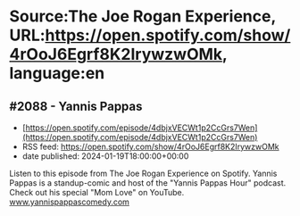 # Source:The Joe Rogan Experience, URL:https://open.spotify.com/show/4rOoJ6Egrf8K2IrywzwOMk, language:en

## #2088 - Yannis Pappas
 - [https://open.spotify.com/episode/4dbjxVECWt1p2CcGrs7Wen](https://open.spotify.com/episode/4dbjxVECWt1p2CcGrs7Wen)
 - RSS feed: https://open.spotify.com/show/4rOoJ6Egrf8K2IrywzwOMk
 - date published: 2024-01-19T18:00:00+00:00

Listen to this episode from The Joe Rogan Experience on Spotify. Yannis Pappas is a standup-comic and host of the "Yannis Pappas Hour" podcast. Check out his special "Mom Love" on YouTube.  www.yannispappascomedy.com

